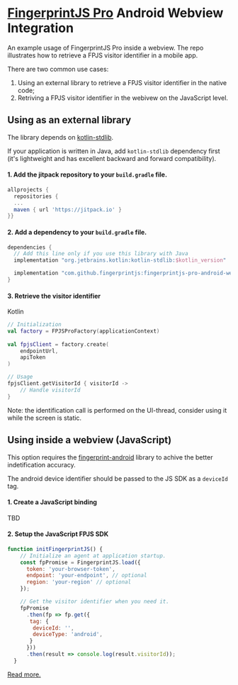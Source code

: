 # [FingerprintJS Pro](https://fingerprintjs.com/) Android Webview Integration

An example usage of FingerprintJS Pro inside a webview. The repo illustrates how to retrieve a FPJS visitor identifier in a mobile app.

There are two common use cases:
1. Using an external library to retrieve a FPJS visitor identifier in the native code;
2. Retriving a FPJS visitor identifier in the webivew on the JavaScript level.

## Using as an external library

The library depends on [kotlin-stdlib](https://kotlinlang.org/api/latest/jvm/stdlib/).

If your application is written in Java, add `kotlin-stdlib` dependency first (it's lightweight and has excellent backward and forward compatibility).

#### 1. Add the jitpack repository to your `build.gradle` file.

```gradle
allprojects {	
  repositories {
  ...
  maven { url 'https://jitpack.io' }	
}}
```

#### 2. Add a dependency to your `build.gradle` file.

```gradle
dependencies {
  // Add this line only if you use this library with Java
  implementation "org.jetbrains.kotlin:kotlin-stdlib:$kotlin_version"

  implementation "com.github.fingerprintjs:fingerprintjs-pro-android-webview-1.0"
}
```

#### 3. Retrieve the visitor identifier

Kotlin

```kotlin
// Initialization
val factory = FPJSProFactory(applicationContext)
 
val fpjsClient = factory.create(
    endpointUrl,
    apiToken
)

// Usage
fpjsClient.getVisitorId { visitorId ->
    // Handle visitorId
}
```

Note: the identification call is performed on the UI-thread, consider using it while the screen is static.


## Using inside a webview (JavaScript)

This option requires the [fingerprint-android](https://github.com/fingerprintjs/fingerprint-android) library to achive the better indetification accuracy. 

The android device identifier should be passed to the JS SDK as a `deviceId` tag.

#### 1. Create a JavaScript binding

TBD


#### 2. Setup the JavaScript FPJS SDK

```js
function initFingerprintJS() {
    // Initialize an agent at application startup.
    const fpPromise = FingerprintJS.load({
      token: 'your-browser-token',
      endpoint: 'your-endpoint', // optional
      region: 'your-region' // optional
    });

    // Get the visitor identifier when you need it.
    fpPromise
      .then(fp => fp.get({
       tag: {
        deviceId: '',
        deviceType: 'android',
       }
      }))
      .then(result => console.log(result.visitorId));
  }
```

[Read more.](https://dev.fingerprintjs.com/docs)
